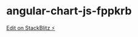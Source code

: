 # angular-chart-js-fppkrb

[Edit on StackBlitz ⚡️](https://stackblitz.com/edit/angular-chart-js-fppkrb)
